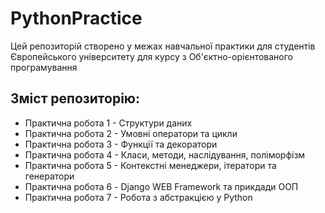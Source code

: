 # PythonPractice
Цей репозиторій створено у межах навчальної практики для студентів Європейського університету для курсу з Об'єктно-орієнтованого програмування

## Зміст репозиторію:

* Практична робота 1 - Структури даних 
* Практична робота 2 - Умовні оператори та цикли
* Практична робота 3 - Функції та декоратори
* Практична робота 4 - Класи, методи, наслідування, поліморфізм
* Практична робота 5 - Контекстні менеджери, ітератори та генератори
* Практична робота 6 - Django WEB Framework та прикдади ООП
* Практична робота 7 - Робота з абстракцією у Python
